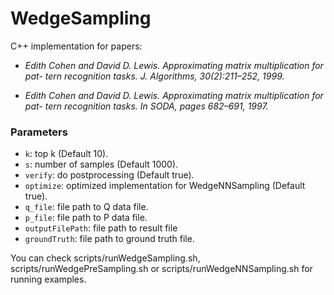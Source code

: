# WedgeSampling

C++ implementation for papers: 


+ *Edith Cohen and David D. Lewis. Approximating matrix multiplication for pat- tern recognition tasks. J. Algorithms, 30(2):211–252, 1999.*

+ *Edith Cohen and David D. Lewis. Approximating matrix multiplication for pat- tern recognition tasks. In SODA, pages 682–691, 1997.*

### Parameters
- `k`: top k (Default 10).
- `s`: number of samples (Default 1000).
- `verify`: do postprocessing (Default true).
- `optimize`: optimized implementation for WedgeNNSampling (Default true).
- `q_file`: file path to Q data file.
- `p_file`: file path to P data file.
- `outputFilePath`: file path to result file
- `groundTruth`: file path to ground truth file.



You can check scripts/runWedgeSampling.sh, scripts/runWedgePreSampling.sh or scripts/runWedgeNNSampling.sh for running examples.